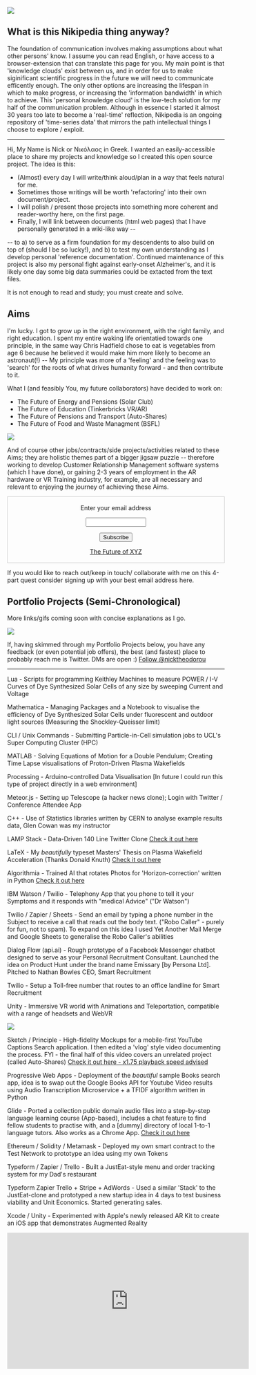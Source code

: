 ![](plasma_simulation.gif)

## What is this Nikipedia thing anyway?

The foundation of communication involves making assumptions about what other persons' know. I assume you can read English, or have access to a browser-extension that can translate this page for you. My main point is that 'knowledge clouds' exist between us, and in order for us to make  siginificant scientific progress in the future we will need to communicate efficently enough. The only other options are increasing the lifespan in which to make progress, or increasing the 'information bandwidth' in which to achieve. This 'personal knowledge cloud' is the low-tech solution for my half of the communication problem. Although in essence I started it almost 30 years too late to become a 'real-time' reflection, Nikipedia is an ongoing repository of 'time-series data' that mirrors the path intellectual things I choose to explore / exploit.

***

Hi, My Name is Nick or Νικόλαος in Greek.
I wanted an easily-accessible place to share my projects and knowledge so I created this open source project.
The idea is this: 
- (Almost) every day I will write/think aloud/plan in a way that feels natural for me.
- Sometimes those writings will be worth 'refactoring' into their own document/project.
- I will polish / present those projects into something more coherent and reader-worthy here, on the first page.
- Finally, I will link between documents (html web pages) that I have personally generated in a wiki-like way --

-- to a) to serve as a firm foundation for my descendents to also build on top of (should I be so lucky!), and
b) to test my own understanding as I develop personal 'reference documentation'.
Continued maintenance of this project is also my personal fight against early-onset Alzheimer's, and it is likely one day some big data summaries could be extacted from the text files.

It is not enough to read and study; you must create and solve.

## Aims
I'm lucky. I got to grow up in the right environment, with the right family, and right education.
I spent my entire waking life orientatied towards one principle, in the same way Chris Hadfield chose to eat is vegetables from age 6 because he believed it would make him more likely to become an astronaut(!) -- My principle was more of a 'feeling' and the feeling was to 'search' for the roots of what drives humanity forward - and then contribute to it.  

What I (and feasibly You, my future collaborators) have decided to work on:

- The Future of Energy and Pensions (Solar Club)
- The Future of Education (Tinkerbricks VR/AR)
- The Future of Pensions and Transport (Auto-Shares)
- The Future of Food and Waste Managment (BSFL)

![](assets/img/jigsaw.png)

And of course other jobs/contracts/side projects/activities related to these Aims; they are holistic themes part of a bigger jigsaw puzzle -- therefore working to develop Customer Relationship Management software systems (which I have done), or gaining 2-3 years of employment in the AR hardware or VR Training industry, for example, are all necessary and relevant to enjoying the journey of achieving these Aims.


 <form style="border:1px solid #ccc;padding:3px;text-align:center;" action="https://tinyletter.com/nickth" method="post" target="popupwindow" onsubmit="window.open('https://tinyletter.com/nickth', 'popupwindow', 'scrollbars=yes,width=800,height=600');return true"><p><label for="tlemail">Enter your email address</label></p><p><input type="text" style="width:140px" name="email" id="tlemail" /></p><input type="hidden" value="1" name="embed"/><input type="submit" value="Subscribe" /><p><a href="https://tinyletter.com" target="_blank">The Future of XYZ</a></p></form>
If you would like to reach out/keep in touch/ collaborate with me on this 4-part quest consider signing up with your best email address here.




## Portfolio Projects (Semi-Chronological)

More links/gifs coming soon with concise explanations as I go.


![](caption_search.gif)

If, having skimmed through my Portfolio Projects below, you have any feedback (or even potential job offers),
the best (and fastest) place to probably reach me is Twitter. DMs are open :)
<a href="https://twitter.com/nicktheodorou?ref_src=twsrc%5Etfw" class="twitter-follow-button" data-show-count="false">Follow @nicktheodorou</a><script async src="https://platform.twitter.com/widgets.js" charset="utf-8"></script>

***


Lua - Scripts for programming Keithley Machines to measure POWER / I-V Curves of Dye Synthesized Solar Cells of any size by sweeping Current and Voltage

Mathematica - Managing Packages and a Notebook to visualise the efficiency of Dye Synthesized Solar Cells under fluorescent and outdoor light sources (Measuring the Shockley-Queisser limit) 

CLI / Unix Commands - Submitting Particle-in-Cell simulation jobs to UCL's Super Computing Cluster (HPC)

MATLAB - Solving Equations of Motion for a Double Pendulum; Creating Time Lapse visualisations of Proton-Driven Plasma Wakefields

Processing - Arduino-controlled Data Visualisation [In future I could run this type of project directly in a web environment]

Meteor.js - Setting up Telescope (a hacker news clone); Login with Twitter / Conference Attendee App

C++ - Use of Statistics libraries written by CERN to analyse example results data, Glen Cowan was my instructor

LAMP Stack - Data-Driven 140 Line Twitter Clone
[Check it out here](http://tweetdemo.tinkerbricks.co/)

LaTeX - My _beautifully_ typeset Masters' Thesis on Plasma Wakefield Acceleration (Thanks Donald Knuth)
[Check it out here](https://www.amazon.co.uk/Beyond-Large-Hadron-Collider-Particle-ebook/dp/B076PXBTQ7)

Algorithmia - Trained AI that rotates Photos for 'Horizon-correction' written in Python
[Check it out here](https://youtu.be/Gtc-aU-nG5g)

IBM Watson / Twilio - Telephony App that you phone to tell it your Symptoms and it responds with "medical Advice" ("Dr Watson")

Twilio / Zapier / Sheets - Send an email by typing a phone number in the Subject to receive a call that reads out the body text. ("Robo Caller" - purely for fun, not to spam).
To expand on this idea I used Yet Another Mail Merge and Google Sheets to generalise the Robo Caller's  abilities

Dialog Flow (api.ai) - Rough prototype of a Facebook Messenger chatbot designed to serve as your Personal Recruitment Consultant. Launched the idea on Product Hunt under the brand name Emissary [by Persona Ltd]. Pitched to Nathan Bowles CEO, Smart Recruitment

Twilio - Setup a Toll-free number that routes to an office landline for Smart Recruitment

Unity - Immersive VR world with Animations and Teleportation, compatible with a range of headsets and WebVR 

![](v2r.gif)

Sketch / Principle - High-fidelity Mockups for a mobile-first YouTube Captions Search application. I then edited a 'vlog' style video documenting the process. FYI - the final half of this video covers an unrelated project (called Auto-Shares) 
[Check it out here - x1.75 playback speed advised](https://www.youtube.com/watch?v=yM6DIXmob8A&feature=youtu.be)

Progressive Web Apps - Deployment of the _beautiful_ sample Books search app, idea is to swap out the Google Books API for Youtube Video results using Audio Transcription Microservice + a TFIDF algorithm written in Python

Glide - Ported a collection public domain audio files into a step-by-step language learning course (App-based), includes a chat feature to find fellow students to practise with, and a [dummy] directory of local 1-to-1 language tutors. Also works as a Chrome App.
[Check it out here](https://wthwy.glideapp.io/)

Ethereum / Solidity / Metamask - Deployed my own smart contract to the Test Network to prototype an idea using my own Tokens

Typeform / Zapier / Trello - Built a JustEat-style menu and order tracking system for my Dad's restaurant

Typeform Zapier Trello + Stripe + AdWords - Used a similar 'Stack' to the JustEat-clone and prototyped a new startup idea in 4 days to test business viability and Unit Economics. Started generating sales.

Xcode / Unity - Experimented with Apple's newly released AR Kit to create an iOS app that demonstrates Augmented Reality

<iframe width="560" height="315" src="https://www.youtube.com/embed/YpGqMYtjz8M" frameborder="0" allow="accelerometer; autoplay; encrypted-media; gyroscope; picture-in-picture" allowfullscreen></iframe>













